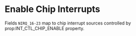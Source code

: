 # Enable Chip Interrupts

Fields `NIRQ_16-23` map to chip interrupt sources controlled by prop:INT_CTL_CHIP_ENABLE property.
